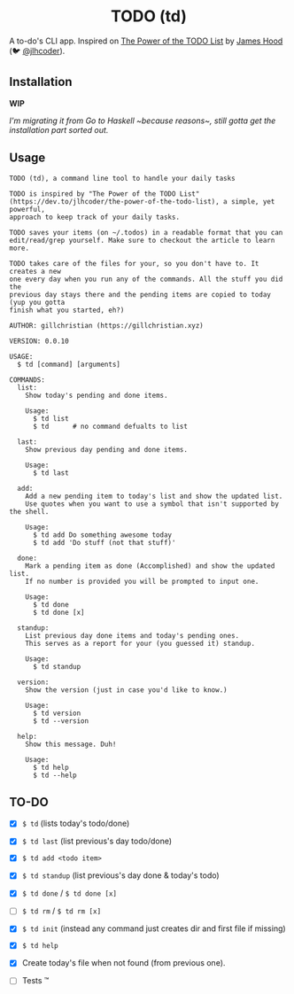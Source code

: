 <h1 align="center">TODO (td)</h1>

<p align="center">

A to-do's CLI app. Inspired on
[The Power of the TODO List](https://goo.gl/j1dQ4M) by
[James Hood](http://jlhood.com/) (:bird:
[@jlhcoder](https://twitter.com/jlhcoder)).

</p>

## Installation

**WIP**

_I'm migrating it from Go to Haskell ~because reasons~, still gotta get the installation part sorted out._

## Usage

```
TODO (td), a command line tool to handle your daily tasks

TODO is inspired by "The Power of the TODO List"
(https://dev.to/jlhcoder/the-power-of-the-todo-list), a simple, yet powerful,
approach to keep track of your daily tasks.

TODO saves your items (on ~/.todos) in a readable format that you can
edit/read/grep yourself. Make sure to checkout the article to learn more.

TODO takes care of the files for your, so you don't have to. It creates a new
one every day when you run any of the commands. All the stuff you did the
previous day stays there and the pending items are copied to today (yup you gotta
finish what you started, eh?)

AUTHOR: gillchristian (https://gillchristian.xyz)

VERSION: 0.0.10

USAGE:
  $ td [command] [arguments]

COMMANDS:
  list:
    Show today's pending and done items.

    Usage:
      $ td list
      $ td      # no command defualts to list

  last:
    Show previous day pending and done items.

    Usage:
      $ td last

  add:
    Add a new pending item to today's list and show the updated list.
    Use quotes when you want to use a symbol that isn't supported by the shell.

    Usage:
      $ td add Do something awesome today
      $ td add 'Do stuff (not that stuff)'

  done:
    Mark a pending item as done (Accomplished) and show the updated list.
    If no number is provided you will be prompted to input one.

    Usage:
      $ td done
      $ td done [x]

  standup:
    List previous day done items and today's pending ones.
    This serves as a report for your (you guessed it) standup.

    Usage:
      $ td standup

  version:
    Show the version (just in case you'd like to know.)

    Usage:
      $ td version
      $ td --version

  help:
    Show this message. Duh!

    Usage:
      $ td help
      $ td --help
```

## TO-DO

- [x] `$ td` (lists today's todo/done)
- [x] `$ td last` (list previous's day todo/done)
- [x] `$ td add <todo item>`
- [x] `$ td standup` (list previous's day done & today's todo)
- [x] `$ td done` /  `$ td done [x]`
- [ ] `$ td rm` / `$ td rm [x]`
- [x] `$ td init` (instead any command just creates dir and first file if missing)
- [x] `$ td help`
- [x] Create today's file when not found (from previous one).
- [ ] Tests :tm:

